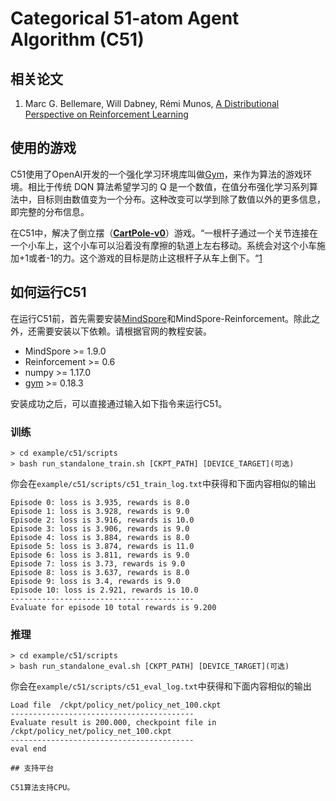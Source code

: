 # Categorical 51-atom Agent Algorithm (C51)

## 相关论文

1. Marc G. Bellemare, Will Dabney, Rémi Munos, [A Distributional Perspective on Reinforcement Learning](https://arxiv.org/abs/1707.06887)

## 使用的游戏

C51使用了OpenAI开发的一个强化学习环境库叫做[Gym](https://github.com/openai/gym)，来作为算法的游戏环境。相比于传统 DQN 算法希望学习的 Q 是一个数值，在值分布强化学习系列算法中，目标则由数值变为一个分布。这种改变可以学到除了数值以外的更多信息，即完整的分布信息。

在C51中，解决了倒立摆（[**CartPole-v0**](https://www.gymlibrary.dev/environments/classic_control/cart_pole/)）游戏。“一根杆子通过一个关节连接在一个小车上，这个小车可以沿着没有摩擦的轨道上左右移动。系统会对这个小车施加+1或者-1的力。这个游戏的目标是防止这根杆子从车上倒下。“[1](https://www.gymlibrary.dev/environments/classic_control/cart_pole/)

## 如何运行C51

在运行C51前，首先需要安装[MindSpore](https://www.mindspore.cn/install)和MindSpore-Reinforcement。除此之外，还需要安装以下依赖。请根据官网的教程安装。

- MindSpore >= 1.9.0
- Reinforcement >= 0.6
- numpy >= 1.17.0
- [gym](https://github.com/openai/gym) >= 0.18.3

安装成功之后，可以直接通过输入如下指令来运行C51。

### 训练

```shell
> cd example/c51/scripts
> bash run_standalone_train.sh [CKPT_PATH] [DEVICE_TARGET](可选)
```

你会在`example/c51/scripts/c51_train_log.txt`中获得和下面内容相似的输出

```shell
Episode 0: loss is 3.935, rewards is 8.0
Episode 1: loss is 3.928, rewards is 9.0
Episode 2: loss is 3.916, rewards is 10.0
Episode 3: loss is 3.906, rewards is 9.0
Episode 4: loss is 3.884, rewards is 8.0
Episode 5: loss is 3.874, rewards is 11.0
Episode 6: loss is 3.811, rewards is 9.0
Episode 7: loss is 3.73, rewards is 9.0
Episode 8: loss is 3.637, rewards is 8.0
Episode 9: loss is 3.4, rewards is 9.0
Episode 10: loss is 2.921, rewards is 10.0
-----------------------------------------
Evaluate for episode 10 total rewards is 9.200
```

### 推理

```shell
> cd example/c51/scripts
> bash run_standalone_eval.sh [CKPT_PATH] [DEVICE_TARGET](可选)
```

你会在`example/c51/scripts/c51_eval_log.txt`中获得和下面内容相似的输出

```shell
Load file  /ckpt/policy_net/policy_net_100.ckpt
-----------------------------------------
Evaluate result is 200.000, checkpoint file in /ckpt/policy_net/policy_net_100.ckpt
-----------------------------------------
eval end

## 支持平台

C51算法支持CPU。
